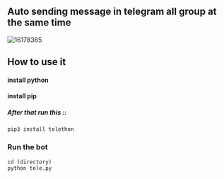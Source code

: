 ## Auto sending message in telegram all group at the same time

![16178365](https://user-images.githubusercontent.com/39762711/168789789-30d1fa6e-44b0-4234-b611-8bcd2445c859.png)

## How to use it

#### install python
#### install pip

##### After that run this ::
```
pip3 install telethon
```

### Run the bot

```
cd (directory)
python tele.py
```
